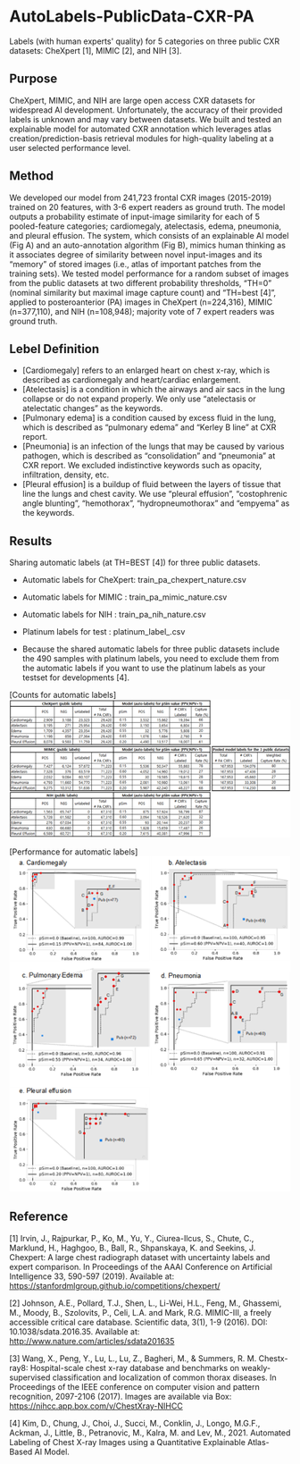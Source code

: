 # AutoLabels-PublicData-CXR-PA
Labels (with human experts' quality) for 5 categories on three public CXR datasets: CheXpert [1], MIMIC [2], and NIH [3]. 


## Purpose
CheXpert, MIMIC, and NIH are large open access CXR datasets for widespread AI development. Unfortunately, the accuracy of their provided labels is unknown and may vary between datasets. We built and tested an explainable model for automated CXR annotation which leverages atlas creation/prediction-basis retrieval modules for high-quality labeling at a user selected performance level.


## Method
We developed our model from 241,723 frontal CXR images (2015-2019) trained on 20 features, with 3-6 expert readers as ground truth. The model outputs a probability estimate of input-image similarity for each of 5 pooled-feature categories; cardiomegaly, atelectasis, edema, pneumonia, and pleural effusion. The system, which consists of an explainable AI model (Fig A) and an auto-annotation algorithm (Fig B), mimics human thinking as it associates degree of similarity between novel input-images and its “memory” of stored images (i.e., atlas of important patches from the training sets). We tested model performance for a random subset of images from the public datasets at two different probability thresholds, “TH=0” (nominal similarity but maximal image capture count) and “TH=best [4]”, applied to posteroanterior (PA) images in CheXpert (n=224,316), MIMIC (n=377,110), and NIH (n=108,948); majority vote of 7 expert readers was ground truth.


## Lebel Definition
* [Cardiomegaly] refers to an enlarged heart on chest x-ray, which is described as cardiomegaly and heart/cardiac enlargement.
* [Atelectasis] is a condition in which the airways and air sacs in the lung collapse or do not expand properly. We only use “atelectasis or atelectatic changes” as the keywords.
* [Pulmonary edema] is a condition caused by excess fluid in the lung, which is described as “pulmonary edema” and “Kerley B line” at CXR report.
* [Pneumonia] is an infection of the lungs that may be caused by various pathogen, which is described as “consolidation” and “pneumonia” at CXR report. We excluded indistinctive keywords such as opacity, infiltration, density, etc.  
* [Pleural effusion] is a buildup of fluid between the layers of tissue that line the lungs and chest cavity. We use “pleural effusion”, “costophrenic angle blunting”, “hemothorax”, “hydropneumothorax” and “empyema” as the keywords. 


## Results
Sharing automatic labels (at TH=BEST [4]) for three public datasets.
* Automatic labels for CheXpert: train_pa_chexpert_nature.csv
* Automatic labels for MIMIC   : train_pa_mimic_nature.csv
* Automatic labels for NIH     : train_pa_nih_nature.csv

* Platinum labels for test     : platinum_label_<abnormal feature>.csv
* Because the shared automatic labels for three public datasets include the 490 samples with platinum labels, you need to exclude them from the automatic labels if you want to use the platinum labels as your testset for developments [4].

[Counts for automatic labels]
![Alt text](./summary_table.png?raw=true "Summary about automatic labels")

[Performance for automatic labels]
![Alt text](./performance_table.png?raw=true "Performance of automatic labels")


## Reference
[1] Irvin, J., Rajpurkar, P., Ko, M., Yu, Y., Ciurea-Ilcus, S., Chute, C., Marklund, H., Haghgoo, B., Ball, R., Shpanskaya, K. and Seekins, J. Chexpert: A large chest radiograph dataset with uncertainty labels and expert comparison. In Proceedings of the AAAI Conference on Artificial Intelligence 33, 590-597 (2019). Available at: https://stanfordmlgroup.github.io/competitions/chexpert/

[2] Johnson, A.E., Pollard, T.J., Shen, L., Li-Wei, H.L., Feng, M., Ghassemi, M., Moody, B., Szolovits, P., Celi, L.A. and Mark, R.G. MIMIC-III, a freely accessible critical care database. Scientific data, 3(1), 1-9 (2016). DOI: 10.1038/sdata.2016.35. Available at: http://www.nature.com/articles/sdata201635

[3] Wang, X., Peng, Y., Lu, L., Lu, Z., Bagheri, M., & Summers, R. M. Chestx-ray8: Hospital-scale chest x-ray database and benchmarks on weakly-supervised classification and localization of common thorax diseases. In Proceedings of the IEEE conference on computer vision and pattern recognition, 2097-2106 (2017). Images are available via Box: https://nihcc.app.box.com/v/ChestXray-NIHCC

[4] Kim, D., Chung, J., Choi, J., Succi, M., Conklin, J., Longo, M.G.F., Ackman, J., Little, B., Petranovic, M., Kalra, M. and Lev, M., 2021. Automated Labeling of Chest X-ray Images using a Quantitative Explainable Atlas-Based AI Model.
